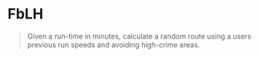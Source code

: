 # FbLH
> Given a run-time in minutes, calculate a random route using 
a users previous run speeds and avoiding high-crime areas.